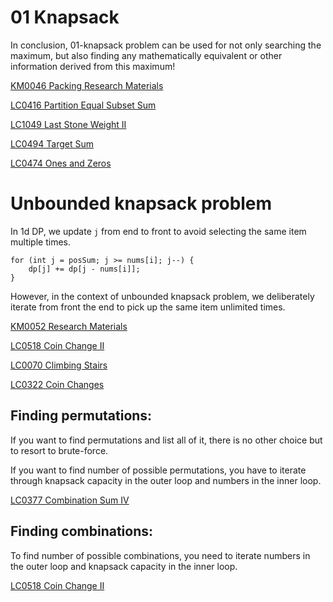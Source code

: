 # 01 Knapsack

In conclusion, 01-knapsack problem can be used for not only searching the maximum, but also finding any mathematically equivalent or other information derived from this maximum!

[KM0046 Packing Research Materials](../Problems/KM/KM0046.md)

[LC0416 Partition Equal Subset Sum](../Problems/LC/LC0416.md)

[LC1049 Last Stone Weight II](../Problems/LC/LC1049.md)

[LC0494 Target Sum](../Problems/LC/LC0494.md)

[LC0474 Ones and Zeros](../Problems/LC/LC0474.md)

# Unbounded knapsack problem

In 1d DP, we update `j` from end to front to avoid selecting the same item multiple times. 

```
for (int j = posSum; j >= nums[i]; j--) {
    dp[j] += dp[j - nums[i]];
}
```

However, in the context of unbounded knapsack problem, we deliberately iterate from front the end to pick up the same item unlimited times.

[KM0052 Research Materials](../Problems/KM/KM0052.md)

[LC0518 Coin Change II](../Problems/LC/LC0518.md)

[LC0070 Climbing Stairs](../Problems/LC/LC0070.md)

[LC0322 Coin Changes](../Problems/LC/LC0322.md)

## Finding permutations:

If you want to find permutations and list all of it, there is no other choice but to resort to brute-force.

If you want to find number of possible permutations, you have to iterate through knapsack capacity in the outer loop and numbers in the inner loop.

[LC0377 Combination Sum IV](../Problems/LC/LC0377.md)

## Finding combinations:

To find number of possible combinations, you need to iterate numbers in the outer loop and knapsack capacity in the inner loop.

[LC0518 Coin Change II](../Problems/LC/LC0518.md)